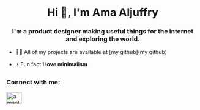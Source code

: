<h1 align="center">Hi 👋, I'm Ama Aljuffry</h1>
<h3 align="center">I'm a product designer making useful things for the internet and exploring the world.</h3>

- 👨‍💻 All of my projects are available at [my github](my github)

- ⚡ Fun fact **I love minimalism**

<h3 align="left">Connect with me:</h3>
<p align="left">
<a href="https://linkedin.com/in/amaaljuffry" target="blank"><img align="center" src="https://raw.githubusercontent.com/rahuldkjain/github-profile-readme-generator/master/src/images/icons/Social/linked-in-alt.svg" alt="amaaljuffry" height="30" width="40" /></a>
</p>
